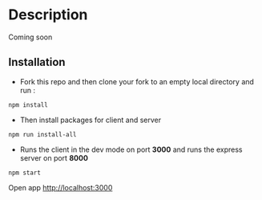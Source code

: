 # Description
Coming soon

## Installation
- Fork this repo and then clone your fork to an empty local directory and run :
```ssh
npm install
```
- Then install packages for client and server
```ssh
npm run install-all
```
- Runs the client in the dev mode on port **3000** and runs the express server on port **8000**
```ssh
npm start
```
Open app [http://localhost:3000](http://localhost:3000)
